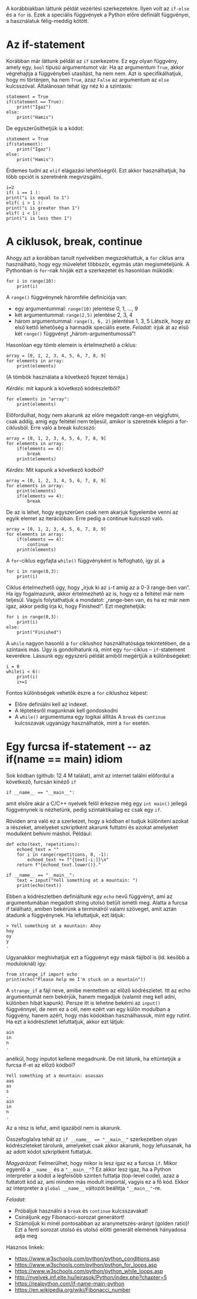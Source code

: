 A korábbiakban láttunk példát vezérlési szerkezetekre. Ilyen volt az ```if-else``` és a ```for``` is. Ezek a
speciális függvények a Python előre definiált függvényei, a használatuk félig-meddig kötött.

# Az if-statement

Korábban már láttunk példát az ```if``` szerkezetre. Ez egy olyan függvény, amely egy, ```bool``` típusú
argumentumot vár. Ha az argumentum ```True```, akkor végrehajtja a függvénybeli utasítást, ha
nem nem. Azt is specifikálhatjuk, hogy mi történjen, ha nem ```True```, azaz ```False``` az argumentum
az ```else``` kulcsszóval. Általánosan tehát így néz ki a szintaxis:
```
statement = True
if(statement == True):
	print("Igaz")
else:
	print("Hamis")
```
De egyszerűsíthetjük is a kódot:
```
statement = True
if(statement):
	print("Igaz")
else:
	print("Hamis")
```
Érdemes tudni az ```elif``` elágazási lehetőségről. Ezt akkor használhatjuk, ha több opciót is
szeretnénk megvizsgálni.
```
i=2
if( i == 1 ):
print("i is equal to 1")
elif( i > 1 ):
print("i is greater than 1")
elif( i < 1):
print("i is less then 1")
```

# A ciklusok, break, continue

Ahogy azt a korábban tanult nyelvekben megszokhattuk, a ```for``` ciklus arra használható, hogy
egy műveletet többször, egymás után megismételjünk. A Pythonban is ```for```-nak hívják ezt
a szerkezetet és hasonlóan működik:
```
for i in range(10):
	print(i)
```
A ```range()``` függvénynek háromféle definíciója van:
- egy argumentummal: ```range(10)``` jelentése 0, 1, ..., 9
- két argumentummal: ```range(2,5)``` jelentése 2, 3, 4
- három argumentummal: ```range(1, 6, 2)``` jelentése 1, 3, 5
Látszik, hogy az első kettő lehetőség a harmadik speciális esete.
*Feladat*: írjuk át az első két ```range()``` függvényt „három-argumentumossá”!

Hasonlóan egy tömb elemein is értelmezhető a ciklus:
```
array = [0, 1, 2, 3, 4, 5, 6, 7, 8, 9]
for elements in array:
	print(elements)
```
(A tömbök használata a következő fejezet témája.)

*Kérdés*: mit kapunk a következő kódrészletből?
```
for elements in "array":
	print(elements)
```

Előfordulhat, hogy nem akarunk az előre megadott range-en végigfutni, csak addig, amíg egy
feltétel nem teljesül, amikor is szeretnék kilépni a for-ciklusból. Erre való a break kulcsszó:
```
array = [0, 1, 2, 3, 4, 5, 6, 7, 8, 9]
for elements in array:
	if(elements == 4):
		break
	print(elements)
```	
*Kérdés*: Mit kapunk a következő kódból?
```
array = [0, 1, 2, 3, 4, 5, 6, 7, 8, 9]
for elements in array:
	print(elements)
	if(elements == 4):
		break
```
De az is lehet, hogy egyszerűen csak nem akarjuk figyelembe venni az egyik elemet az
iterációban. Erre pedig a continue kulcsszó való.
```
array = [0, 1, 2, 3, 4, 5, 6, 7, 8, 9]
for elements in array:
	if(elements == 4):
		continue
	print(elements)
```
A ```for```-ciklus egyfajta ```while()``` függvényként is felfogható, így pl. a
```
for i in range(0,3):
	print(i)
```
Ciklus értelmezhető úgy, hogy „írjuk ki az ```i```-t amíg az a 0-3 range-ben van”. Ha így
fogalmazunk, akkor értelmezhető az is, hogy ez a feltétel már nem teljesül. Vagyis folytathatjuk
a mondatot: „range-ben van, és ha ez már nem igaz, akkor pedig írja ki, hogy Finished!”. Ezt
megtehetjük:
```
for i in range(0,3):
	print(i)
else:
	print("Finished")
```

A ```while``` nagyon hasonló a ```for``` ciklushoz használhatósága tekintetében, de a szintaxis más.
Úgy is gondolhatunk rá, mint egy ```for```-ciklus – ```if```-statement keverékre. Lássunk egy egyszerű
példát amiből megértjük a különbségeket:
```
i = 0
while(i < 6):
	print(i)
	i+=1
```

Fontos különbségek vehetők észre a ```for``` ciklushoz képest:
- Előre definiálni kell az indexet.
- A léptetésről magunknak kell gondoskodni
- A ```while()``` argumentuma egy logikai állítás
A ```break``` és ```continue``` kulcsszavak ugyanúgy használhatók, mint a ```for``` esetén.

# Egy furcsa if-statement -- az if(__name__ == __main__) idiom

Sok kódban (github: 12.4 M találat), amit az internet találni előfordul a következő, furcsán kinéző ```if```
```
if __name__ == "__main__":
```
amit elsőre akár a C/C++ nyelvek felől érkezve még egy ```int main()``` jellegű függvénynek is
nézhetünk, pedig szintaktikailag ez csak egy ```if```.

Röviden arra való ez a szerkezet, hogy a kódban el tudjuk különiteni azokat a részeket,
amelyeket szkriptként akarunk futtatni és azokat amelyeket modulként behivni máshol.
Például:
```
def echo(text, repetitions):
	echoed_text = ""
	for i in range(repetitions, 0, -1):
		echoed_text += f"{text[-i:]}\n"
	return f"{echoed_text.lower()}."

if __name__ == "__main__":
	text = input("Yell something at a mountain: ")
	print(echo(text))
```

Ebben a kódrészletben definiáltunk egy ```echo``` nevű függvényt, ami az argumentumában megadott 
string utolsó betűit ismétli meg. Alatta a furcsa if található, amiben bekérünk a terminálról valami 
szöveget, amit aztán átadunk a függvénynek. Ha lefuttatjuk, ezt látjuk: 
```
> Yell something at a mountain: Ahoy 
hoy
oy
y
.
```

Ugyanakkor meghivhatjuk ezt a függvényt egy másik fájlból is (ld. később a moduloknál) igy: 
```
from strange_if import echo 
print(echo("Please help me I'm stuck on a mountain"))
```
A ```strange_if``` a fájl neve, amibe mentettem az előző kódrészletet. Itt az echo argumentumát 
nem bekérjük, hanem megadjuk (valamit meg kell adni, különben hibát kapunk). Persze itt is lehetne 
bekérni az ```input()``` függvénnyel, de nem ez a cél, nem ezért van egy külön modulban a függvény, 
hanem azért, hogy más kódokban használhassuk, mint egy rutint. Ha ezt a kódrészletet lefuttatjuk, 
akkor ezt látjuk: 
```
ain
in
n
.
```
anélkül, hogy inputot kellene megadnunk. De mit látunk, ha eltüntetjük a furcsa if-et az előző kódból?
```
Yell something at a mountain: asasaas
aas
as
s
. 
ain
in
n
.
```
Az a rész is lefut, amit igazából nem is akarunk.

Összefoglalva tehát az ```if __name__ == "__main__"``` szerkezetben olyan kódrészleteket tárolunk, 
amelyeket csak akkor akarunk, hogy lefussanak, ha az adott kódot szkriptként futtatjuk.

*Magyarázat*: Felmerülhet, hogy mikor is lesz igaz ez a furcsa ```if```. Mikor egyenlő a
```__name__``` és a ```"__main__"```? Ez akkor lesz igaz, ha a Python interpreter a kódot a 
legfelsőbb szinten futtatja (top-level code), azaz a futtatott kód az, ami minden más modult importál,
vagyis ez a fő kód. Ekkor az interpreter a ```global __name__``` változót beállitja ```"__main__"```-re.

*Feladat*:
- Próbáljuk használni a ```break``` és ```continue``` kulcsszavakat!
- Csináljunk egy Fibonacci-sorozat generátort!
- Számoljuk ki minél pontosabban az aranymetszés-arányt (golden ratio)! Ezt a fenti sorozat utolsó és utolsó előtti generált elemének hányadosa adja meg


Hasznos linkek:
- https://www.w3schools.com/python/python_conditions.asp
- https://www.w3schools.com/python/python_for_loops.asp
- https://www.w3schools.com/python/python_while_loops.asp
- http://nyelvek.inf.elte.hu/leirasok/Python/index.php?chapter=5
- https://realpython.com/if-name-main-python
- https://en.wikipedia.org/wiki/Fibonacci_number